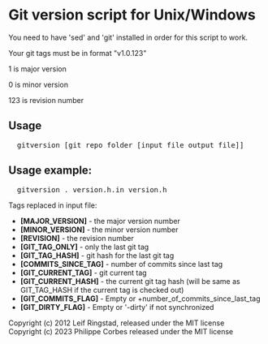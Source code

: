 # Git version script for Unix/Windows

You need to have 'sed' and 'git' installed in order for this script to work.


Your git tags must be in format "v1.0.123"

1 is major version

0 is minor version

123 is revision number

## Usage 
<pre>
  gitversion [git_repo_folder [input_file output_file]]
</pre>
## Usage example:

<pre>
  gitversion . version.h.in version.h
</pre>

Tags replaced in input file:
* **[MAJOR_VERSION]** - the major version number
* **[MINOR_VERSION]** - the minor version number
* **[REVISION]** - the revision number
* **[GIT_TAG_ONLY]** - only the last git tag
* **[GIT_TAG_HASH]** - git hash for the last git tag
* **[COMMITS_SINCE_TAG]** - number of commits since last tag
* **[GIT_CURRENT_TAG]** - git current tag
* **[GIT_CURRENT_HASH]** - the current git tag hash (will be same as GIT_TAG_HASH if the current tag is checked out)
* **[GIT_COMMITS_FLAG]** - Empty or +number_of_commits_since_last_tag
* **[GIT_DIRTY_FLAG]** - Empty or '-dirty' if not synchronized

Copyright (c) 2012 Leif Ringstad, released under the MIT license  
Copyright (c) 2023 Philippe Corbes released under the MIT license
